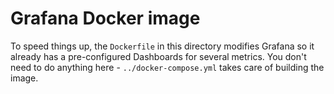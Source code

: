# Grafana Docker image

To speed things up, the `Dockerfile` in this directory modifies Grafana so it
already has a pre-configured Dashboards for several metrics. You don't need to
do anything here - `../docker-compose.yml` takes care of building the image.